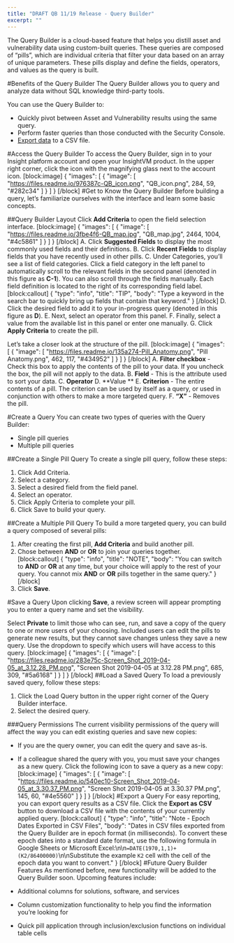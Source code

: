 ```yaml
---
title: "DRAFT QB 11/19 Release - Query Builder"
excerpt: ""
---
```

The Query Builder is a cloud-based feature that helps you distill asset and vulnerability data using custom-built queries. These queries are composed of “pills”, which are individual criteria that filter your data based on an array of unique parameters. These pills display and define the fields, operators, and values as the query is built. 

#Benefits of the Query Builder
The Query Builder allows you to query and analyze data without SQL knowledge third-party tools.  

You can use the Query Builder to:  
*  Quickly pivot between Asset and Vulnerability results using the same query. 
*  Perform faster queries than those conducted with the Security Console.
*  [Export data](#section-export-a-query) to a CSV file. 

#Access the Query Builder
To access the Query Builder, sign in to your Insight platform account and open your InsightVM product. In the upper right corner, click the icon with the magnifying glass next to the account icon. 
[block:image]
{
  "images": [
    {
      "image": [
        "https://files.readme.io/976387c-QB_icon.png",
        "QB_icon.png",
        284,
        59,
        "#282c34"
      ]
    }
  ]
}
[/block]
#Get to Know the Query Builder
Before building a query, let’s familiarize ourselves with the interface and learn some basic concepts. 

##Query Builder Layout 
Click **Add Criteria** to open the field selection interface.
[block:image]
{
  "images": [
    {
      "image": [
        "https://files.readme.io/3fbe4f6-QB_map.jpg",
        "QB_map.jpg",
        2464,
        1004,
        "#4c5861"
      ]
    }
  ]
}
[/block]
A. Click **Suggested Fields** to display the most commonly used fields and their definitions. 
B. Click **Recent Fields** to display fields that you have recently used in other pills. 
C. Under Categories, you’ll see a list of field categories. Click a field category in the left panel to automatically scroll to the relevant fields in the second panel (denoted in this figure as **C-1**). You can also scroll through the fields manually. Each field definition is located to the right of its corresponding field label. 
[block:callout]
{
  "type": "info",
  "title": "TIP",
  "body": "Type a keyword in the search bar to quickly bring up fields that contain that keyword."
}
[/block]
D. Click the desired field to add it to your in-progress query (denoted in this figure as **D**). 
E. Next, select an operator from this panel. 
F. Finally, select a value from the available list in this panel or enter one manually. 
G. Click **Apply Criteria** to create the pill. 

Let’s take a closer look at the structure of the pill.
[block:image]
{
  "images": [
    {
      "image": [
        "https://files.readme.io/135a274-Pill_Anatomy.png",
        "Pill Anatomy.png",
        462,
        117,
        "#434952"
      ]
    }
  ]
}
[/block]
A. **Filter checkbox** - Check this box to apply the contents of the pill to your data. If you uncheck the box, the pill will not apply to the data. 
B. **Field** - This is the attribute used to sort your data. 
C. **Operator** 
D. **Value **
E. **Criterion** - The entire contents of a pill. The criterion can be used by itself as a query, or used in conjunction with others to make a more targeted query. 
F. **“X”** - Removes the pill. 

#Create a Query 
You can create two types of queries with the Query Builder: 
* Single pill queries
* Multiple pill queries 

##Create a Single Pill Query
To create a single pill query, follow these steps: 

1. Click Add Criteria.
2. Select a category. 
3. Select a desired field from the field panel. 
4. Select an operator. 
5. Click Apply Criteria to complete your pill. 
6. Click Save to build your query. 

##Create a Multiple Pill Query
To build a more targeted query, you can build a query composed of several pills: 

1. After creating the first pill, **Add Criteria** and build another pill. 
2. Chose between **AND** or **OR** to join your queries together.  
[block:callout]
{
  "type": "info",
  "title": "NOTE",
  "body": "You can switch to **AND** or **OR** at any time, but your choice will apply to the rest of your query.  You cannot mix **AND** or **OR** pills together in the same query."
}
[/block]
3. Click **Save**.

#Save a Query
Upon clicking **Save**, a review screen will appear prompting you to enter a query name and set the visibility.

Select **Private** to limit those who can see, run, and save a copy of the query to one or more users of your choosing. Included users can edit the pills to generate new results, but they cannot save changes unless they save a new query. Use the dropdown to specify which users will have access to this query. 
[block:image]
{
  "images": [
    {
      "image": [
        "https://files.readme.io/283e75c-Screen_Shot_2019-04-05_at_3.12.28_PM.png",
        "Screen Shot 2019-04-05 at 3.12.28 PM.png",
        685,
        309,
        "#5a6168"
      ]
    }
  ]
}
[/block]
##Load a Saved Query
To load a previously saved query, follow these steps: 

1. Click the Load Query button in the upper right corner of the Query Builder interface.
2. Select the desired query. 

###Query Permissions
The current visibility permissions of the query will affect the way you can edit existing queries and save new copies:  
* If you are the query owner, you can edit the query and save as-is. 
* If a colleague shared the query with you, you must save your changes as a new query.  Click the following icon to save a query as a new copy: 
[block:image]
{
  "images": [
    {
      "image": [
        "https://files.readme.io/540ec10-Screen_Shot_2019-04-05_at_3.30.37_PM.png",
        "Screen Shot 2019-04-05 at 3.30.37 PM.png",
        145,
        60,
        "#4e5560"
      ]
    }
  ]
}
[/block]
#Export a Query 
For easy reporting, you can export query results as a CSV file. Click the **Export as CSV** button to download a CSV file with the contents of your currently applied query. 
[block:callout]
{
  "type": "info",
  "title": "Note - Epoch Dates Exported in CSV Files",
  "body": "Dates in CSV files exported from the Query Builder are in epoch format (in milliseconds). To convert these epoch dates into a standard date format, use the following formula in Google Sheets or Microsoft Excel:\n\n`=DATE(1970,1,1)+(K2/86400000)`\n\nSubstitute the example `K2` cell with the cell of the epoch data you want to convert."
}
[/block]
#Future Query Builder Features
As mentioned before, new functionality will be added to the Query Builder soon. 
Upcoming features include:

* Additional columns for solutions, software, and services
* Column customization functionality to help you find the information you’re looking for
* Quick pill application through inclusion/exclusion functions on individual table cells